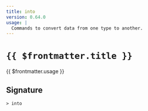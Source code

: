 ```yaml
---
title: into
version: 0.64.0
usage: |
  Commands to convert data from one type to another.
---
```


# <code>{{ $frontmatter.title }}</code>

<div style='white-space: pre-wrap;'>{{ $frontmatter.usage }}</div>

## Signature

```> into ```
